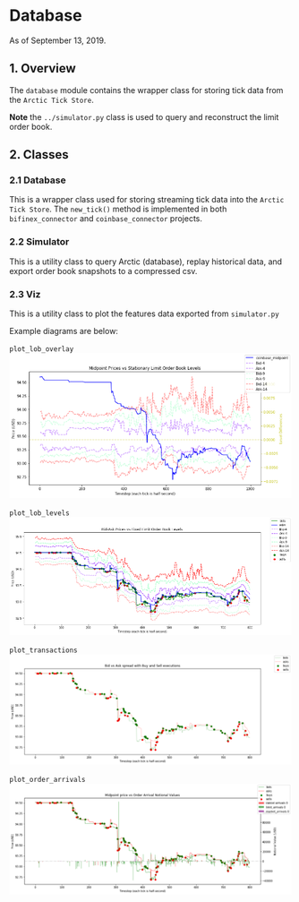 # Database
As of September 13, 2019.

## 1. Overview
The `database` module contains the wrapper class for storing tick data from the `Arctic Tick Store`.

**Note** the `../simulator.py` class is used to query and reconstruct the limit order book.

## 2. Classes

### 2.1 Database
This is a wrapper class used for storing streaming tick data into the `Arctic Tick Store`. 
The `new_tick()` method is implemented in both `bifinex_connector` and 
`coinbase_connector` projects.

### 2.2 Simulator
This is a utility class to query Arctic (database), replay historical
data, and export order book snapshots to a compressed csv.

### 2.3 Viz
This is a utility class to plot the features data exported from
`simulator.py`

Example diagrams are below:

`plot_lob_overlay`
![plot_lob_overlay](../../design_patterns/plot_lob_overlay.png)

`plot_lob_levels`
![plot_lob_levels](../../design_patterns/plot_lob_levels.png)

`plot_transactions`
![plot_transactions](../../design_patterns/plot_transactions.png)

`plot_order_arrivals`
![plot_order_arrivals](../../design_patterns/plot_order_arrivals.png)
 

